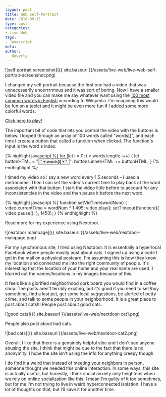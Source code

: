 ```yaml
---
layout: post
title: Web Self-Portrait
date: 2018-09-11
type: post
categories:
- Live Web
tags:
- Javascript
meta:
author:
   Beverly
---
```


![self portrait screenshot]({{ site.baseurl }}/assets/live-web/live-web-self-portrait-screenshot.png)

I changed my self portrait because the first one had a video that was unnecessarily enoorrrrmous and it was sort of boring. Now I have a smaller video file and you can make me say whatever want using the [100 most common words in English](https://en.wikipedia.org/wiki/Most_common_words_in_English) according to Wikipedia. I'm imagining this would be fun on a tablet and it might be even more fun if I added some more colorful words.

[Click here to play!](https://itp.beverlychou.com/live-web/2018_9_10_BetterSelfPortrait/)

<!--more-->

The important bit of code that lets you control the video with the buttons is below. I looped through an array of 100 words called "words[]", and each time I create a button that called a function when clicked. The function's input is the word's index.

{% highlight javascript %}
for (let i = 0; i < words.length; i++) {
  let buttonHTML = "<button onclick='setVidTime(" + i + ")'>" + words[i] + "</button>";
  buttons.innerHTML += buttonHTML;
}
{% endhighlight %}

I timed my video so I say a new word every 1.5 seconds - I used a metronome. Then I can set the video's current time to play back at the word associated with that button. I start the video little before to account for any inconsistencies in the video and then pause it before the next word.

{% highlight javascript %}
function setVidTime(wordNum) {
  video.currentTime = wordNum * 1.495;
  video.play();
  setTimeout(function(){ video.pause(); }, 1450);
}
{% endhighlight %}

Read more for my experience using Nextdoor.

![nextdoor mainpage]({{ site.baseurl }}/assets/live-web/nextdoor-mainpage.png)

For my synchronous site, I tried using Nextdoor. It is essentially a hyperlocal Facebook where people mostly post about cats. I signed up using a code I got in the mail on a physical postcard. I'm assuming this is how they knew my location and connected me into the right community of people. It's interesting that the location of your home and your real name are used. I blurred out the names/locations in my images because of this.

It feels like a glorified neighborhood cork board you would find in a coffee shop. The posts aren't terribly exciting, but it's good if you need to sell/buy something, find a lost pet, get some local suggestions, be alerted of petty crime, and talk to some people in your neighborhood. It is a great place to post about cats!!! People post about good cats.

![good cats]({{ site.baseurl }}/assets/live-web/nextdoor-cat1.png)

People also post about bad cats.

![bad cats]({{ site.baseurl }}/assets/live-web/nextdoor-cat2.png)

Overall, I like that there is a genuinely helpful vibe and I don't see anyone abusing the site. I think that might be due to the fact that there is no anonymity. I hope the site isn't using the info for anything creepy though.

 I do find it a weird that instead of meeting your neighbors in person, someone thought we needed this online interaction. In some ways, this site is actually useful, but honestly, I think social anxiety only heightens when we rely on online socialization like this. I mean I'm guilty of it too sometimes, but for me I'm not trying to live in weird hyperconnected isolation. I have a lot of thoughts on that, but I'll save it for another time.
